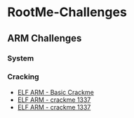 # RootMe-Challenges

## ARM Challenges
### System
### Cracking
<ul>
  <li><a href="https://github.com/galbarak4/RootMe-Challenges/tree/master/Cracking/ELF%20ARM%20-%20Basic%20Crackme">ELF ARM - Basic Crackme</a></li>
  <li><a href="https://github.com/galbarak4/RootMe-Challenges/tree/master/Cracking/ELF%20ARM%20-%20crackme%201337">ELF ARM - crackme 1337</a></li>
  <li><a href="https://github.com/galbarak4/RootMe-Challenges/tree/master/Cracking/ELF%20ARM%20-%20crackme%201337">ELF ARM - crackme 1337</a></li>
</li>
